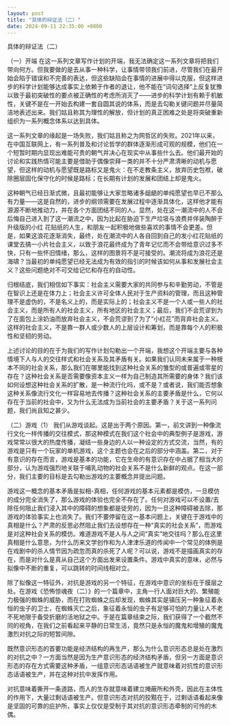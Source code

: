 ```yaml
---
layout: post
title: "具体的辩证法（二）"
date: 2024-09-11 22:35:00 +0800
---
```

具体的辩证法（二）

（一）开端
在这一系列文章写作计划的开端，我无法确定这一系列文章将把我们带向何方。但我要做的是去从事一种科学，让事情带领我们前进，尽管我们在最开始会陷于错误和不完善的表达，但这些缺陷会在事情的进展中得以克服，但这样进步的科学计划能够达成事实上依赖于作者的退让，他不能在“词句选择”上反复犹豫以致于最初突破性的要点被正确性的考虑所消灭了——进步的科学计划有赖于机敏性，关键不是在一开始去构建一套自圆其说的体系，而是去勾勒关键问题并尽量简洁地表述出来。我们姑且称其为理性的解放，但计划的真正困难之处是将突破重新组织为一系列概念体系以达到具体。

这一系列文章的缘起是一场失败，我们姑且称之为网哲区的失败。2021年以来，在中国互联网上，有一系列普及和讨论哲学的群体逐渐形成可观的规模，他们在一个短暂时期内显现出难能可贵的朝气并决心在现实中从事些什么去。他们最开始的讨论和实践热情可能主要是借助于偶像崇拜一类的并不十分严肃清晰的动机与愿望，但这样的动机与愿望既是路标又是鬼火：在不走教条主义，放弃历史包袱，破除圈层固化保守化的时候是路标；在长期有计划的发展和团结上却是鬼火。

这种朝气已经日渐式微，且最初能够让大家忽略诸多龃龉的单纯愿望也早已不那么有力量——这是自然的，进步的纲领需要在发展过程中逐渐具体化，这样他才能有源源不断地推动力，并在各个方面团结不同的人。显然，处在这一潮流中的人不会后悔自己进入到了这一潮流之中，因为比起在胁迫下生产垃圾与浪费并佯装陶醉于升级版的小红 花贴纸的人生，和朋友一起积极地做些喜欢的事情不会更差。但是，如果这浪花逐渐消失，最终，处在潮流中的人各自回到自己的发小红花贴纸的课堂去搞一小片社会主义，以致于浪花最终成为了青年记忆而不会带给意识过多不快，只有一些怀旧情绪，那么，这样的图景将不是可接受的。潮流将成为浪花还是海啸？当最初的单纯愿望已经无法成为有效的指引的时候该如何从事和发展社会主义？这些问题绝对不可交给记忆和存在的自动性。

归根结底，我们相信如下事实：社会主义需要大家的共同参与和辛勤劳动，不管是在智识上还是在体力上；社会主义许可全体人民对于生产资料的管理，而且这种管理不是虚伪的，不是名义上的，而是实际上的；社会主义不是一个人或一些人的社会主义，而是所有人的社会主义，所有地区的社会主义；最后，我们不会荒谬到为了在面包上涂奶油而放弃社会主义，不会荒谬到了为了“小红花”而背弃社会主义。这样的社会主义，不是靠一群人或少数人的上层设计和筹划，而是靠每个人的积极性和坚韧的劳动。

上述讨论的目的在于为我们的写作计划勾勒出一个开端，我想这个开端主要与各种情境下人与人的交往样式和社会关系及其矛盾有关。如果我们认同未来属于一种根本不同的社会关系，那么我们在哪里能找到这种社会关系的雏型的或普遍或零星的存在？这种社会关系是否需要像资本主义一样为自己制造其所需要的身体？我们该如何设想这种社会关系的扩散，是一种流行化吗，或不是？或者说，我们能否想象这种关系像流行文化一样容易地去传播？这种社会关系的主要矛盾是什么，它何以存在于当前的社会中，又为什么无法成为当前社会的主要矛盾？关于这一系列问题，我们尚且知之甚少。

（二）游戏（1）
我们从游戏谈起。这是出于两个原因。第一，前文讲到一种像流行文化一样传播的交往模式，那这种模式在我们这个社会中的典型例子是游戏，游戏常常以很大的热度传播，凝结一些身边的人以一种设定的方式交流，当然，有的游戏是只有一个玩家的单机游戏，这个主题也会在之后的部分中涵盖。第二，对于有意识的存在而言，游戏是基本的功能，它在生命的有意识存在中占据了相当大的部分，认为游戏强烈地关联于哺乳动物的社会关系不是什么新鲜的观点。在这一部分，我们主要的目标是去勾勒出游戏的主要概念并提出问题。

游戏这一概念的基本矛盾是拟相-真相，任何游戏的基本元素都是模仿，一旦模仿的成分完全消失了，那么游戏的体验也完全不存在了。任何对游戏可以不设置/去除任何阻止我们浸入其中的障碍的想象都是徒劳的，因为一旦这种障碍被去除，那游戏的体验事实上也消失了。我们不要停留在这一基本问题上，关键在于游戏中的真相是什么？严肃的反思必然阻止我们去设想存在一种“真实的社会关系”，而游戏是对这种社会关系的模仿。难道游戏不是人与人之间“真实”地交往吗？那么在这里真相是什么意思，为什么历来文学创作和为人津津乐道的传闻中一个常见的体例是在戏剧中的杀人情节因为疏忽而真的杀死了人呢？可以说，游戏不是描画真实的存在，而是对什么是真从自己这个方面出发来设置条件。游戏中真实的意味，必然与拟像中不断的重复，可以跳转的时间线相对立。

除了拟像这一特征外，对抗是游戏的另一个特征，在游戏中意识的坐标在于膜层之处。在游戏《恐怖惊魂夜（二）》的一个篇章中，主角一行人面对巨大的、繁殖能力极强的蜘蛛的威胁，而在打败蜘蛛之后却发现，蜘蛛其实是镇压另一种象征着永恒的虫子的卫士，在蜘蛛灭亡之后，象征着永恒的虫子有足够可怕的力量让人不老不死地限于备受折磨的活地狱之中。于是在篇章结束之际，我们获得了一个截然不同的视角，在我们之前看起来平静的日常生活，竟然只是永恒的魔鬼和增殖的魔鬼激烈对抗之际的短暂间隙。

既然意识形态的首要功能是经济结构的再生产，那么为什么意识形态总是处在激烈的对抗之中？一方面当然是因为生产意识形态的经济结构矛盾，但另一方面是意识形态的存在方式需要这种矛盾，一组意识形态话语被生产就意味着对抗性的意识形态话语被生产，并在这种对抗中发挥作用。

对抗意味着撕开一条道路，而人的生存就意味着建立掩蔽所和外壳，因此在主体性的作用下，大量过剩话语被生产。但意识形态对抗的狡黠在于，过剩话语看起来像是坚固的可靠的庇护所，事实上仅仅是受制于其对抗的意识形态牵制的可怜的木偶。

